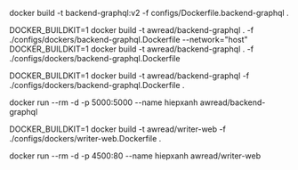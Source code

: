 docker build -t backend-graphql:v2 -f configs/Dockerfile.backend-graphql .

DOCKER_BUILDKIT=1 docker build -t awread/backend-graphql . -f ./configs/dockers/backend-graphql.Dockerfile --network="host"
DOCKER_BUILDKIT=1 docker build -t awread/backend-graphql . -f ./configs/dockers/backend-graphql.Dockerfile

DOCKER_BUILDKIT=1 docker build -t awread/backend-graphql -f ./configs/dockers/backend-graphql.Dockerfile .

docker run --rm -d -p 5000:5000 --name hiepxanh awread/backend-graphql

DOCKER_BUILDKIT=1 docker build -t awread/writer-web -f ./configs/dockers/writer-web.Dockerfile .

docker run --rm -d -p 4500:80 --name hiepxanh awread/writer-web
